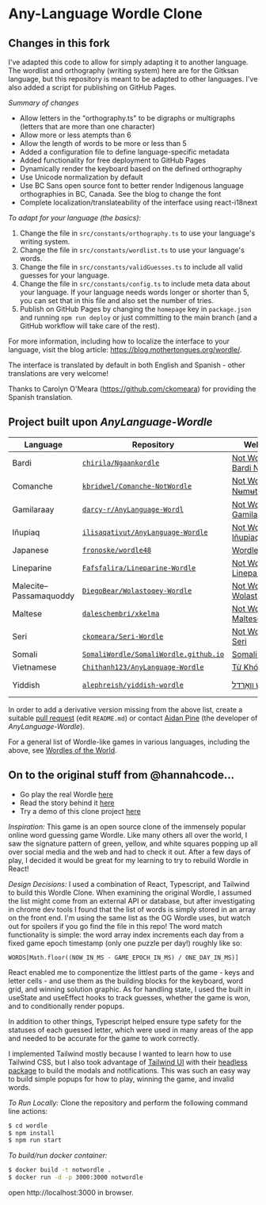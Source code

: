 # Any-Language Wordle Clone

## Changes in this fork

I've adapted this code to allow for simply adapting it to another language. The wordlist and orthography (writing system) here are for the Gitksan language, but this repository is meant to be adapted to other languages. I've also added a script for publishing on GitHub Pages.

_Summary of changes_

- Allow letters in the "orthography.ts" to be digraphs or multigraphs (letters that are more than one character)
- Allow more or less atempts than 6
- Allow the length of words to be more or less than 5
- Added a configuration file to define language-specific metadata
- Added functionality for free deployment to GitHub Pages
- Dynamically render the keyboard based on the defined orthography
- Use Unicode normalization by default
- Use BC Sans open source font to better render Indigenous language orthographies in BC, Canada. See the blog to change the font
- Complete localization/translateability of the interface using react-i18next

_To adapt for your language (the basics):_

1. Change the file in `src/constants/orthography.ts` to use your language's writing system.
2. Change the file in `src/constants/wordlist.ts` to use your language's words.
3. Change the file in `src/constants/validGuesses.ts` to include all valid guesses for your language.
4. Change the file in `src/constants/config.ts` to include meta data about your language. If your language needs words longer or shorter than 5, you can set that in this file and also set the number of tries.
5. Publish on GitHub Pages by changing the `homepage` key in `package.json` and running `npm run deploy` or just committing to the main branch (and a GitHub workflow will take care of the rest).

For more information, including how to localize the interface to your language, visit the blog article: https://blog.mothertongues.org/wordle/.

The interface is translated by default in both English and Spanish - other translations are very welcome! 

Thanks to Carolyn O'Meara (https://github.com/ckomeara) for providing the Spanish translation.


## Project built upon *AnyLanguage-Wordle*

| Language | Repository | Website | Note |
| --- | --- | --- | --- |
| Bardi | [`chirila/Ngaankordle`](https://github.com/chirila/Ngaankordle/) | [Not Wordle — Bardi Ngaanka](https://chirila.github.io/Ngaankordle/) | |
| Comanche | [`kbridwel/Comanche-NotWordle`](https://github.com/kbridwel/Comanche-NotWordle5) | [Not Wordle — Nʉmʉtekwapʉ̠](https://kbridwel.github.io/Comanche-NotWordle5/) | |
| Gamilaraay | [`darcy-r/AnyLanguage-Wordl`](https://github.com/darcy-r/AnyLanguage-Wordle) | [Not Wordle — Gamilaraay](https://darcy-r.github.io/AnyLanguage-Wordle/) | |
| Iñupiaq | [`ilisaqativut/AnyLanguage-Wordle`](https://github.com/ilisaqativut/AnyLanguage-Wordle) | [Not Wordle — Iñupiaq (NS)](https://ilisaqativut.github.io/AnyLanguage-Wordle/) | |
| Japanese | [`fronoske/wordle48`](https://github.com/fronoske/wordle48) | [Wordle48](https://fronoske.github.io/wordle48/) | [48G](https://jpop.fandom.com/wiki/48G) groups
| Lineparine | [`Fafsfalira/Lineparine-Wordle`](https://github.com/Fafsfalira/Lineparine-Wordle) | [Not Wordle — Lineparine](https://fafsfalira.github.io/Lineparine-Wordle/) | A conlang |
| Malecite–Passamaquoddy | [`DiegoBear/Wolastoqey-Wordle`](https://github.com/DiegoBear/Wolastoqey-Wordle) | [Not Wordle — Wolastoqey](https://diegobear.github.io/Wolastoqey-Wordle/) | |
| Maltese | [`daleschembri/xkelma`](https://github.com/daleschembri/xkelma) | [Not Wordle — Maltese](https://daleschembri.github.io/xkelma/) | |
| Seri | [`ckomeara/Seri-Wordle`](https://github.com/ckomeara/Seri-Wordle) | [Not Wordle — Seri](https://ckomeara.github.io/Seri-Wordle/) | |
| Somali | [`SomaliWordle/SomaliWordle.github.io`](https://github.com/SomaliWordle/SomaliWordle.github.io) | [Somali Wordle](https://somaliwordle.github.io/) | |
| Vietnamese | [`Chithanh123/AnyLanguage-Wordle`](https://github.com/Chithanh123/AnyLanguage-Wordle) | [Từ Khóa](https://chithanh123.github.io/AnyLanguage-Wordle/) | |
| Yiddish | [`alephreish/yiddish-wordle`](https://github.com/alephreish/yiddish-wordle) | [יידיש וואָרדל](https://alephreish.github.io/yiddish-wordle/) | Traditional orthography |

In order to add a derivative version missing from the above list, create a suitable [pull request](https://github.com/roedoejet/AnyLanguage-Wordle/pulls) (edit `README.md`) or contact [Aidan Pine](mailto://hello@aidanpine.ca) (the developer of *AnyLanguage-Wordle*).

For a general list of Wordle-like games in various languages, including the above, see [Wordles of the World](https://rwmpelstilzchen.gitlab.io/wordles/).


## On to the original stuff from @hannahcode...

- Go play the real Wordle [here](https://www.powerlanguage.co.uk/wordle/)
- Read the story behind it [here](https://www.nytimes.com/2022/01/03/technology/wordle-word-game-creator.html)
- Try a demo of this clone project [here](https://wordle.hannahmariepark.com)

_Inspiration:_
This game is an open source clone of the immensely popular online word guessing game Wordle. Like many others all over the world, I saw the signature pattern of green, yellow, and white squares popping up all over social media and the web and had to check it out. After a few days of play, I decided it would be great for my learning to try to rebuild Wordle in React!

_Design Decisions:_
I used a combination of React, Typescript, and Tailwind to build this Wordle Clone. When examining the original Wordle, I assumed the list might come from an external API or database, but after investigating in chrome dev tools I found that the list of words is simply stored in an array on the front end. I'm using the same list as the OG Wordle uses, but watch out for spoilers if you go find the file in this repo! The word match functionality is simple: the word array index increments each day from a fixed game epoch timestamp (only one puzzle per day!) roughly like so:

```
WORDS[Math.floor((NOW_IN_MS - GAME_EPOCH_IN_MS) / ONE_DAY_IN_MS)]
```

React enabled me to componentize the littlest parts of the game - keys and letter cells - and use them as the building blocks for the keyboard, word grid, and winning solution graphic. As for handling state, I used the built in useState and useEffect hooks to track guesses, whether the game is won, and to conditionally render popups.

In addition to other things, Typescript helped ensure type safety for the statuses of each guessed letter, which were used in many areas of the app and needed to be accurate for the game to work correctly.

I implemented Tailwind mostly because I wanted to learn how to use Tailwind CSS, but I also took advantage of [Tailwind UI](https://tailwindui.com/) with their [headless package](https://headlessui.dev/) to build the modals and notifications. This was such an easy way to build simple popups for how to play, winning the game, and invalid words.

_To Run Locally:_
Clone the repository and perform the following command line actions:
```bash
$ cd wordle
$ npm install
$ npm run start
```

_To build/run docker container:_
```bash
$ docker build -t notwordle .
$ docker run -d -p 3000:3000 notwordle
```
open http://localhost:3000 in browser.


